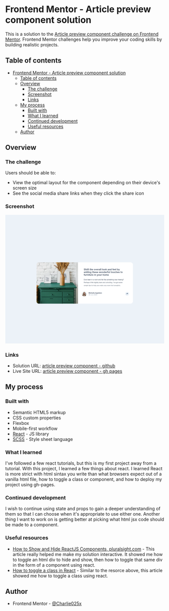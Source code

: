 # Frontend Mentor - Article preview component solution

This is a solution to the [Article preview component challenge on Frontend Mentor](https://www.frontendmentor.io/challenges/article-preview-component-dYBN_pYFT). Frontend Mentor challenges help you improve your coding skills by building realistic projects. 

## Table of contents

- [Frontend Mentor - Article preview component solution](#frontend-mentor---article-preview-component-solution)
  - [Table of contents](#table-of-contents)
  - [Overview](#overview)
    - [The challenge](#the-challenge)
    - [Screenshot](#screenshot)
    - [Links](#links)
  - [My process](#my-process)
    - [Built with](#built-with)
    - [What I learned](#what-i-learned)
    - [Continued development](#continued-development)
    - [Useful resources](#useful-resources)
  - [Author](#author)

## Overview

### The challenge

Users should be able to:

- View the optimal layout for the component depending on their device's screen size
- See the social media share links when they click the share icon

### Screenshot

![](./screenshot.jpg)

### Links

- Solution URL: [article preview component - github](https://github.com/Charlie025x/article-preview-component-react.js)
- Live Site URL: [article preview component - gh pages](https://charlie025x.github.io/article-preview-component-react.js/)

## My process

### Built with

- Semantic HTML5 markup
- CSS custom properties
- Flexbox
- Mobile-first workflow
- [React](https://reactjs.org/) - JS library
- [SCSS](https://sass-lang.com/) - Style sheet language

### What I learned

I've followed a few react tutorials, but this is my first project away from a tutorial.  With this project, I learned a few things about react. I learned React is more strict with html sintax you write than what browsers expect out of a vanilla html file, how to toggle a class or component, and how to deploy my project using gh-pages. 

### Continued development

I wish to continue using state and props to gain a deeper understanding of them so that I can choose when it's appropriate to use either one. Another thing I want to work on is getting better at picking what html jsx code should be made to a component.

### Useful resources

- [How to Show and Hide ReactJS Components, pluralsight.com](https://www.pluralsight.com/guides/how-to-show-and-hide-reactjs-components) - This article really helped me make my solution interactive. It showed me how to toggle an html div to hide and show, then how to toggle that same div in the form of a component using react.
- [How to toggle a class in React](https://reactgo.com/react-toggle-class/) - Similar to the resorce above, this article showed me how to toggle a class using react.

## Author

- Frontend Mentor - [@Charlie025x](https://www.frontendmentor.io/profile/Charlie025x)
